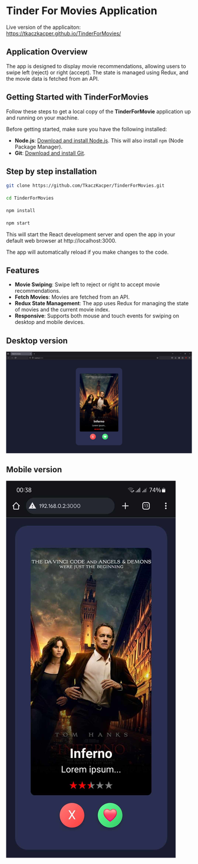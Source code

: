 # Tinder For Movies Application

Live version of the applicaiton: https://tkaczkacper.github.io/TinderForMovies/

## Application Overview

The app is designed to display movie recommendations, allowing users to swipe left (reject) or right (accept). The state is managed using Redux, and the movie data is fetched from an API.

## Getting Started with TinderForMovies

Follow these steps to get a local copy of the **TinderForMovie** application up and running on your machine.

Before getting started, make sure you have the following installed:

- **Node.js**: [Download and install Node.js](https://nodejs.org/). This will also install `npm` (Node Package Manager).
- **Git**: [Download and install Git](https://git-scm.com/).

## Step by step installation

```bash
git clone https://github.com/TkaczKacper/TinderForMovies.git

cd TinderForMovies

npm install

npm start
```
This will start the React development server and open the app in your default web browser at http://localhost:3000.

The app will automatically reload if you make changes to the code.

## Features
- **Movie Swiping**: Swipe left to reject or right to accept movie recommendations.
- **Fetch Movies**: Movies are fetched from an API.
- **Redux State Management**: The app uses Redux for managing the state of movies and the current movie index.
- **Responsive**: Supports both mouse and touch events for swiping on desktop and mobile devices.

## Desktop version

![Desktop image](https://github.com/TkaczKacper/TinderForMovies/blob/main/app_images/Desktop.jpg?raw=true)

## Mobile version

![Mobile image](https://github.com/TkaczKacper/TinderForMovies/blob/main/app_images/mobile.jpg?raw=true)
